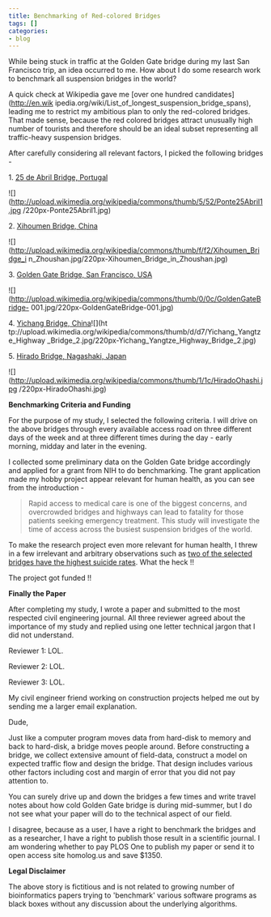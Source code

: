 ```yaml
---
title: Benchmarking of Red-colored Bridges
tags: []
categories:
- blog
---
```

While being stuck in traffic at the Golden Gate bridge during my last San
Francisco trip, an idea occurred to me. How about I do some research work to
benchmark all suspension bridges in the world?
<!--more-->

A quick check at Wikipedia gave me [over one hundred candidates](http://en.wik
ipedia.org/wiki/List_of_longest_suspension_bridge_spans), leading me to
restrict my ambitious plan to only the red-colored bridges. That made sense,
because the red colored bridges attract unusually high number of tourists and
therefore should be an ideal subset representing all traffic-heavy suspension
bridges.

After carefully considering all relevant factors, I picked the following
bridges -

1\. [25 de Abril Bridge,
Portugal](http://en.wikipedia.org/wiki/25_de_Abril_Bridge)

![](http://upload.wikimedia.org/wikipedia/commons/thumb/5/52/Ponte25Abril1.jpg
/220px-Ponte25Abril1.jpg)

2\. [Xihoumen Bridge, China](http://en.wikipedia.org/wiki/Xihoumen_Bridge)

![](http://upload.wikimedia.org/wikipedia/commons/thumb/f/f2/Xihoumen_Bridge_i
n_Zhoushan.jpg/220px-Xihoumen_Bridge_in_Zhoushan.jpg)

3\. [Golden Gate Bridge, San Francisco,
USA](http://en.wikipedia.org/wiki/Golden_Gate_Bridge)

![](http://upload.wikimedia.org/wikipedia/commons/thumb/0/0c/GoldenGateBridge-
001.jpg/220px-GoldenGateBridge-001.jpg)

4\. [Yichang Bridge, China](http://en.wikipedia.org/wiki/Yichang_Bridge)![](ht
tp://upload.wikimedia.org/wikipedia/commons/thumb/d/d7/Yichang_Yangtze_Highway
_Bridge_2.jpg/220px-Yichang_Yangtze_Highway_Bridge_2.jpg)

5\. [Hirado Bridge, Nagashaki,
Japan](http://en.wikipedia.org/wiki/Hirado_Bridge)

![](http://upload.wikimedia.org/wikipedia/commons/thumb/1/1c/HiradoOhashi.jpg
/220px-HiradoOhashi.jpg)

**Benchmarking Criteria and Funding**

For the purpose of my study, I selected the following criteria. I will drive
on the above bridges through every available access road on three different
days of the week and at three different times during the day - early morning,
midday and later in the evening.

I collected some preliminary data on the Golden Gate bridge accordingly and
applied for a grant from NIH to do benchmarking. The grant application made my
hobby project appear relevant for human health, as you can see from the
introduction -

> Rapid access to medical care is one of the biggest concerns, and overcrowded
bridges and highways can lead to fatality for those patients seeking emergency
treatment. This study will investigate the time of access across the busiest
suspension bridges of the world.

To make the research project even more relevant for human health, I threw in a
few irrelevant and arbitrary observations such as [two of the selected bridges
have the highest suicide
rates](http://en.wikipedia.org/wiki/List_of_suicide_sites). What the heck !!

The project got funded !!

**Finally the Paper**

After completing my study, I wrote a paper and submitted to the most respected
civil engineering journal. All three reviewer agreed about the importance of
my study and replied using one letter technical jargon that I did not
understand.

Reviewer 1: LOL.

Reviewer 2: LOL.

Reviewer 3: LOL.

My civil engineer friend working on construction projects helped me out by
sending me a larger email explanation.

>

Dude,

Just like a computer program moves data from hard-disk to memory and back to
hard-disk, a bridge moves people around. Before constructing a bridge, we
collect extensive amount of field-data, construct a model on expected traffic
flow and design the bridge. That design includes various other factors
including cost and margin of error that you did not pay attention to.

You can surely drive up and down the bridges a few times and write travel
notes about how cold Golden Gate bridge is during mid-summer, but I do not see
what your paper will do to the technical aspect of our field.

I disagree, because as a user, I have a right to benchmark the bridges and as
a researcher, I have a right to publish those result in a scientific journal.
I am wondering whether to pay PLOS One to publish my paper or send it to open
access site homolog.us and save $1350.

**Legal Disclaimer**

The above story is fictitious and is not related to growing number of
bioinformatics papers trying to 'benchmark' various software programs as black
boxes without any discussion about the underlying algorithms.

